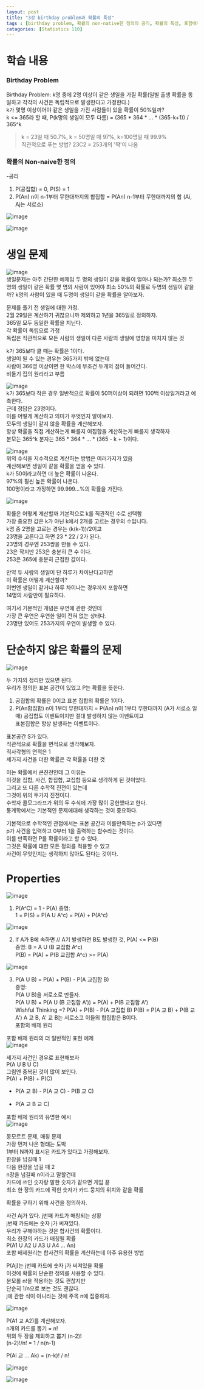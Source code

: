 ```yaml
---
layout: post
title: "3강 birthday problem과 확률의 특성"
tags : [birthday problem, 확률의 non-native한 정의의 공리, 확률의 특성, 포함배제의 원리]
catagories: [Statistics 110]
---
```


# 학습 내용

### Birthday Problem
Birthday Problem: k명 중에 2명 이상이 같은 생일을 가질 확률(일별 출생 확률을 동일하고 각각의 사건은 독립적으로 발생한다고 가정한다.)     
k가 몇명 이상이어야 같은 생일을 가진 사람들이 있을 확률이 50%일까?      
k <= 365라 할 때,
P(k명의 생일이 모두 다름) = (365 * 364 * ... * (365-k+1)) / 365^k      
> k = 23일 때 50.7%, k = 50명일 때 97%, k=100명일 때 99.9%    
직관적으로 푸는 방법?
> 23C2 = 253개의 '짝'이 나옴       

### 확률의 Non-naive한 정의     
-공리
1. P(공집합) = 0, P(S) = 1          
2. P(An) n이 n-1부터 무한대까지의 합집합 = P(An) n-1부터 무한대까지의 합 (Ai, Aj는 서로소)

![image](https://user-images.githubusercontent.com/50114210/72277808-f522e600-3675-11ea-901a-d97c2ed620e6.png)        

![image](https://user-images.githubusercontent.com/50114210/72277831-04099880-3676-11ea-9d0a-6ba29ee70100.png)         


# 생일 문제
![image](https://user-images.githubusercontent.com/50114210/72271922-20540800-366b-11ea-85e5-b1eead691fc6.png)        
생일문제는 아주 간단한 예제임
두 명의 생일이 같을 확률이 얼마나 되는가?
최소한 두 명의 생일이 같은 확률
몇 명의 사람이 있어야 최소 50%의 확률로 두명의 생일이 같을까?
k명의 사람이 있을 때 두명이 생일이 같을 확률을 알아보자.         


문제를 풀기 전 생일에 대한 가정.             
2월 29일은 계산하기 귀찮으니까 제외하고 1년을 365일로 정의하자.            
365일 모두 동일한 확률을 지닌다.            
각 확률이 독립으로 가정          
독립은 직관적으로 모든 사람의 생일이 다른 사람의 생일에 영향을 미치지 않는 것         


k가 365보다 클 때는 확률은 1이다.         
생일이 될 수 있는 경우는 365가지 밖에 없는데        
사람이 366명 이상이면 한 박스에 무조건 두개의 점이 들어간다.    
비둘기 집의 원리라고 부름         

![image](https://user-images.githubusercontent.com/50114210/72272368-d9b2dd80-366b-11ea-87d3-4c7e1ab5fcbb.png)           
k가 365보다 작은 경우
일반적으로 확률이 50퍼이상이 되려면 100백 이상일거라고 예측한다.    
근데 정답은 23명이다.        
이를 어떻게 계산하고 의미가 무엇인지 알아보자.     
모두의 생일이 같지 않을 확률을 계산해보자.        
항상 확률을 직접 계산하는게 빠를지 여집합을 계산하는게 빠를지 생각하자     
분모는 365^k
분자는 365 * 364 * ... * (365 - k + 1)이다.     

![image](https://user-images.githubusercontent.com/50114210/72272605-40d09200-366c-11ea-806b-9a4217ee21e6.png)      
위의 수식을 지수적으로 계산하는 방법은 여러가지가 있음      
계산해보면 생일이 같을 확률을 얻을 수 있다.      
k가 50이라고하면 더 높은 확률이 나온다.      
97%의 훨씬 높은 확률이 나온다.      
100명이라고 가정하면 99.999...%의 확률을 가진다.      

![image](https://user-images.githubusercontent.com/50114210/72272994-e71c9780-366c-11ea-8254-e301eeda1323.png)           

확률은 어떻게 계산할까 기본적으로 k를 직관적인 수로 선택함          
가장 중요한 값은 k가 아닌 k에서 2개를 고르는 경우의 수입니다.        
k명 중 2명을 고르는 경우는 (k(k-1))/2이고     
23명을 고른다고 하면 23 * 22 / 2가 된다.     
23명의 경우엔 253쌍을 만들 수 있다.       
23은 작지만 253은 충분히 큰 수 이다.      
253은 365에 충분히 근접한 값이다.         


만약 두 사람의 생일이 단 하루가 차이난다고하면      
이 확률은 어떻게 계산할까?     
이번엔 생일이 같거나 하루 차이나는 경우까지 포함하면     
14명의 사람만이 필요하다.       


여기서 기본적인 개념은 우연에 관한 것인데      
가장 큰 우연은 우연한 일이 전혀 없는 상태다.        
23명만 있어도 253가지의 우연이 발생할 수 있다.           

# 단순하지 않은 확률의 문제
![image](https://user-images.githubusercontent.com/50114210/72273978-af165400-366e-11ea-871f-f80962320549.png)       

두 가지의 정리만 있으면 된다.         
우리가 정의한 표본 공간이 있었고 P는 확률을 뜻한다.    
1. 공집합의 확률은 0이고 표본 집합의 확률은 1이다.     
2. P(An합집합) n이 1부터 무한대까지 = P(An) n이 1부터 무한대까지 (A가 서로소 일 때)
공집합도 이벤트이지만 절대 발생하지 않는 이벤트이고    
표본집합은 항상 발생하는 이벤트이다.


표본공간 S가 있다.    
직관적으로 확률을 면적으로 생각해보자.    
직사각형의 면적은 1      
세가지 사건을 더한 확률은 각 확률을 더한 것      


이는 확률에서 큰진전인데 그 이유는      
이것을 집합, 사건, 합집합, 교집합 등으로 생각하게 된 것이었다.     
그리고 또 다른 수학적 진전이 있는데      
그것이 위의 두가지 진전이다.      
수학자 콜모그라프가 위의 두 수식에 가장 많이 공헌했다고 한다.     
통계학에서는 기본적인 문제에대해 생각하는 것이 중요하다.        


기본적으로 수학적인 관점에서는 표본 공간과 이를만족하는 p가 있다면     
p가 사건을 입력하고 0부터 1을 출력하는 함수라는 것이다.      
이를 만족하면 P를 확률이라고 할 수 있다.         
그것은 확률에 대한 모든 정의를 적용할 수 있고     
사건이 무엇인지는 생각하지 않아도 된다는 것이다.   

# Properties
![image](https://user-images.githubusercontent.com/50114210/72274528-b427d300-366f-11ea-8f26-2bd78b4895b1.png)       

1) P(A^C) = 1 - P(A)
증명:          
1 = P(S) = P(A U A^c) = P(A) + P(A^c)              

![image](https://user-images.githubusercontent.com/50114210/72274907-59db4200-3670-11ea-827a-3658420f2ecd.png)       

2) If A가 B에 속하면 // A기 발생하면 B도 발생한 것, P(A) <= P(B)        
증명:
B = A U (B 교집합 A^c)          
P(B) = P(A) + P(B 교집합 A^c) >= P(A)

![image](https://user-images.githubusercontent.com/50114210/72275751-df132680-3671-11ea-9441-de0569e41e65.png)         

3) P(A U B) = P(A) + P(B) - P(A 교집합 B)        
증명:      
P(A U B)을 서로소로 만들자.   
P(A U B) = P(A U (B 교집합 A')) = P(A) + P(B 교집합 A')       
Wishful Thinking =? P(A) + P(B) - P(A 교집합 B)
P(B) = P(A 교 B) + P(B 교 A')
A 교 B, A' 교 B는 서로소고 이들의 합집합은 B이다.      
포함의 배제 원리           


포함 배제 원리의 더 일반적인 표현 예제          
![image](https://user-images.githubusercontent.com/50114210/72276088-855f2c00-3672-11ea-95d9-8da18bcded50.png)     

세가지 사건인 경우로 표현해보자   
P(A U B U C)       
그림엔 중복된 것이 많이 보인다.     
P(A) + P(B) + P(C)          
- P(A 교 B) - P(A 교 C) - P(B 교 C)        
+ P(A 교 B 교 C)           

포함 배제 원리의 유명한 예시   
![image](https://user-images.githubusercontent.com/50114210/72276593-9eb4a800-3673-11ea-9e52-083b0b833620.png)       

몽모르트 문제, 매칭 문제          
가장 먼저 나온 형태는 도박      
1부터 N까지 표시된 카드가 있다고 가정해보자.     
한장을 넘길때 1             
다음 한장을 넘길 때 2          
n장을 넘길때 n이라고 말할건데           
카드에 쓰인 숫자랑 말한 숫자가 같으면 게임 끝         
최소 한 장의 카드에 적힌 숫자가 카드 뭉치의 위치와 같을 확률       

확률을 구하기 위해 사건을 정의하자.       

사건 Aj가 있다. j번째 카드가 매칭되는 상황       
j번째 카드에는 숫자 j가 써져있다.     
우리가 구해야하는 것은 합사건의 확률이다.         
최소 한장의 카드가 매칭될 확률        
P(A1 U A2 U A3 U A4 ... An)       
포함 배제원리는 합사건의 확률을 계산하는데 아주 유용한 방법      


P(Aj)는 j번째 카드에 숫자 j가 써져있을 확률     
이것에 확률의 단순한 정의를 사용할 수 있다.    
분모롤 n!을 적용하는 것도 괜찮지만      
단순히 1/n으로 보는 것도 괜찮다.      
j에 관한 식이 아니라는 것에 주목 n에 집중하자.         


![image](https://user-images.githubusercontent.com/50114210/72277004-7f6a4a80-3674-11ea-8c2a-50b249c106d3.png)       

P(A1 교 A2)를 계산해보자.     
n개의 카드를 뽑기 = n!      
위의 두 장을 제외하고 뽑기 (n-2)!           
(n-2)!/n! = 1 / n(n-1)        

P(Ai 교 ... Ak) = (n-k)! / n!       

![image](https://user-images.githubusercontent.com/50114210/72277282-01f30a00-3675-11ea-8c06-c8108ab23e1d.png)          
             
![image](https://user-images.githubusercontent.com/50114210/72277364-218a3280-3675-11ea-9a13-82a2b42797a0.png)
             
